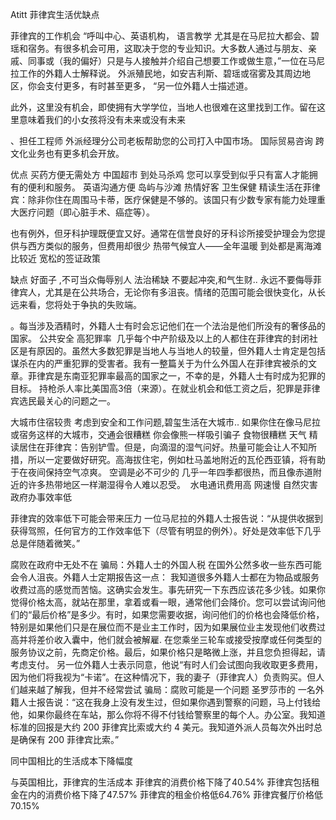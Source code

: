 Atitt 菲律宾生活优缺点


菲律宾的工作机会
“呼叫中心、英语机构， 语言教学
尤其是在马尼拉大都会、碧瑶和宿务。有很多机会可用，这取决于您的专业知识。大多数人通过与朋友、亲戚、同事或（我的偏好）只是与人接触并介绍自己想要工作或做生意，”一位在马尼拉工作的外籍人士解释说。
外派殖民地，如安吉利斯、碧瑶或宿雾及其周边地区，你会支付更多，有时甚至更多， “另一位外籍人士描述道。

此外，这里没有机会，即使拥有大学学位，当地人也很难在这里找到工作。留在这里意味着我们的小女孩将没有未来或没有未来


、担任工程师
外派经理分公司老板帮助您的公司打入中国市场。
国际贸易咨询
跨文化业务也有更多机会开放。

优点
买药方便无需处方  中国超市
到处马杀鸡
您可以享受到似乎只有富人才能拥有的便利和服务。
英语沟通方便
岛屿与沙滩
热情好客
卫生保健
精读生活在菲律宾：除非你住在周围马卡蒂，医疗保健是不够的。该国只有少数专家有能力处理重大医疗问题（即心脏手术、癌症等）。

也有例外，但牙科护理既便宜又好。通常在信誉良好的牙科诊所接受护理会为您提供与西方类似的服务，但费用却很少
热带气候宜人——全年温暖
 到处都是离海滩比较近
 宽松的签证政策

缺点
好面子 ,不可当众侮辱别人
法治稀缺
不要起冲突,和气生财..
永远不要侮辱菲律宾人，尤其是在公共场合，无论你有多沮丧。情绪的范围可能会很快变化，从长远来看，您将处于争执的失败端。

。每当涉及酒精时，外籍人士有时会忘记他们在一个法治是他们所没有的奢侈品的国家。
公共安全 高犯罪率
  几乎每个中产阶级及以上的人都住在菲律宾的封闭社区是有原因的。虽然大多数犯罪是当地人与当地人的较量，但外籍人士肯定是包括谋杀在内的严重犯罪的受害者。我有一整篇关于为什么外国人在菲律宾被杀的文章。菲律宾是东南亚犯罪率最高的国家之一，不幸的是，外籍人士有时成为犯罪的目标。
持枪杀人率比美国高3倍（来源）。在就业机会和低工资之后，犯罪是菲律宾选民最关心的问题之一。

大城市住宿较贵
考虑到安全和工作问题,碧玺生活在大城市..
如果你住在像马尼拉或宿务这样的大城市，交通会很糟糕
你会像熊一样吸引骗子
食物很糟糕
天气
精读居住在菲律宾：告别铲雪。但是，向滴湿的湿气问好。热量可能会让人不知所措，所以一定要做好研究。高海拔住宅，例如杜马盖地附近的瓦伦西亚镇，将有助于在夜间保持空气凉爽。
空调是必不可少的
几乎一年四季都很热，而且像赤道附近的许多热带地区一样潮湿得令人难以忍受。 
水电通讯费用高  网速慢
自然灾害
政府办事效率低

菲律宾的效率低下可能会带来压力
一位马尼拉的外籍人士报告说：“从提供收据到获得驾照，任何官方的工作效率低下（尽管有明显的例外）。好处是效率低下几乎总是伴随着微笑。”

腐败在政府中无处不在
骗局：外籍人士的外国人税
在国外公然多收一些东西可能会令人沮丧。外籍人士定期报告这一点：
我知道很多外籍人士都在为物品或服务收费过高的感觉而苦恼。这确实会发生。事先研究一下东西应该花多少钱。如果你觉得价格太高，就站在那里，拿着或看一眼，通常他们会降价。您可以尝试询问他们的“最后价格”是多少。有时，如果您需要收据，询问他们的价格也会降低价格，特别是如果他们只是在展位而不是业主工作时，因为如果展位业主发现他们收费过高并将差价收入囊中，他们就会被解雇. 在您乘坐三轮车或接受按摩或任何类型的服务协议之前，先商定价格。最后，如果价格只是略微上涨，并且您负担得起，请考虑支付。
另一位外籍人士表示同意，他说“有时人们会试图向我收取更多费用，因为他们将我视为“卡诺”。在这种情况下，我的妻子（菲律宾人）负责购买。但人们越来越了解我，但并不经常尝试
骗局：腐败可能是一个问题
圣罗莎市的 一名外籍人士报告说：“这在我身上没有发生过，但如果你遇到警察的问题，马上付钱给他，如果你最终在车站，那么你将不得不付钱给警察里的每个人。办公室。我知道标准的回报是大约 200 菲律宾比索或大约 4 美元。我知道外派人员每次外出时总是确保有 200 菲律宾比索。”

同中国相比的生活成本下降幅度

与英国相比，菲律宾的生活成本
菲律宾的消费价格下降了40.54%
菲律宾包括租金在内的消费价格下降了47.57%
菲律宾的租金价格低64.76%
菲律宾餐厅价格低70.15%

